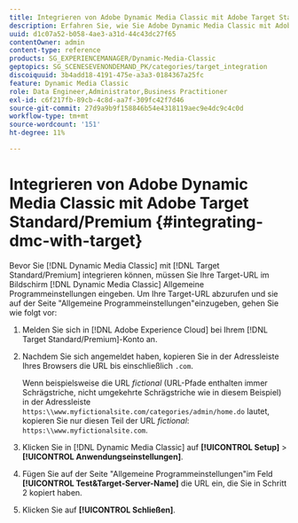 ```yaml
---
title: Integrieren von Adobe Dynamic Media Classic mit Adobe Target Standard/Premium
description: Erfahren Sie, wie Sie Adobe Dynamic Media Classic mit Adobe Target Standard/Premium integrieren.
uuid: d1c07a52-b058-4ae3-a31d-44c43dc27f65
contentOwner: admin
content-type: reference
products: SG_EXPERIENCEMANAGER/Dynamic-Media-Classic
geptopics: SG_SCENESEVENONDEMAND_PK/categories/target_integration
discoiquuid: 3b4add18-4191-475e-a3a3-0184367a25fc
feature: Dynamic Media Classic
role: Data Engineer,Administrator,Business Practitioner
exl-id: c6f217fb-89cb-4c8d-aa7f-309fc42f7d46
source-git-commit: 27d9a9b9f158846b54e4318119aec9e4dc9c4c0d
workflow-type: tm+mt
source-wordcount: '151'
ht-degree: 11%

---
```


# Integrieren von Adobe Dynamic Media Classic mit Adobe Target Standard/Premium {#integrating-dmc-with-target}

Bevor Sie [!DNL Dynamic Media Classic] mit [!DNL Target Standard/Premium] integrieren können, müssen Sie Ihre Target-URL im Bildschirm [!DNL Dynamic Media Classic] Allgemeine Programmeinstellungen eingeben. Um Ihre Target-URL abzurufen und sie auf der Seite &quot;Allgemeine Programmeinstellungen&quot;einzugeben, gehen Sie wie folgt vor:

1. Melden Sie sich in [!DNL Adobe Experience Cloud] bei Ihrem [!DNL Target Standard/Premium]-Konto an.
1. Nachdem Sie sich angemeldet haben, kopieren Sie in der Adressleiste Ihres Browsers die URL bis einschließlich `.com`.

   Wenn beispielsweise die URL *fictional* (URL-Pfade enthalten immer Schrägstriche, nicht umgekehrte Schrägstriche wie in diesem Beispiel) in der Adressleiste `https:\\www.myfictionalsite.com/categories/admin/home.do` lautet, kopieren Sie nur diesen Teil der URL *fictional*: `https:\\www.myfictionalsite.com`.

1. Klicken Sie in [!DNL Dynamic Media Classic] auf **[!UICONTROL Setup]** > **[!UICONTROL Anwendungseinstellungen]**.
1. Fügen Sie auf der Seite &quot;Allgemeine Programmeinstellungen&quot;im Feld **[!UICONTROL Test&amp;Target-Server-Name]** die URL ein, die Sie in Schritt 2 kopiert haben.
1. Klicken Sie auf **[!UICONTROL Schließen]**.
